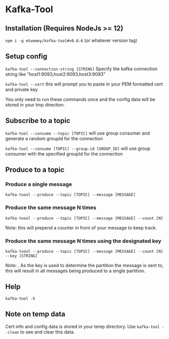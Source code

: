 # Kafka-Tool

## Installation (Requires NodeJs >= 12)

`npm i -g mtwomey/kafka-tool#v0.0.6` (or whatever version tag)

## Setup config

`kafka-tool --connection-string [STRING]` Specify the kafka connection string like "host1:9093,host2:9093,host3:9093"

`kafka-tool --cert` this will prompt you to paste in your PEM formatted cert and private key

You only need to run these commands once and the config data will be stored in your tmp direction.

## Subscribe to a topic

`kafka-tool --consume --topic [TOPIC]` will use group consumer and generate a random groupId for the connection

`kafka-tool --consume [TOPIC] --group-id [GROUP_ID]` will use group consumer with the specified groupId for the connection

## Produce to a topic

### Produce a single message

`kafka-toool --produce --topic [TOPIC] --message [MESSAGE]` 

### Produce the same message N times

`kafka-toool --produce --topic [TOPIC] --message [MESSAGE] --count [N]` 

Note: this will prepend a counter in front of your message to keep track.

### Produce the same message N times using the designated key
`kafka-toool --produce --topic [TOPIC] --message [MESSAGE] --count [N] --key [STRING]`

Note: . As the key is used to determine the partition the message is sent to, this will result in all messages being produced to a single partition.

## Help

`kafka-tool -h`

## Note on temp data

Cert info and config data is stored in your temp directory. Use `kafka-tool --clean` to see and clear this data.
